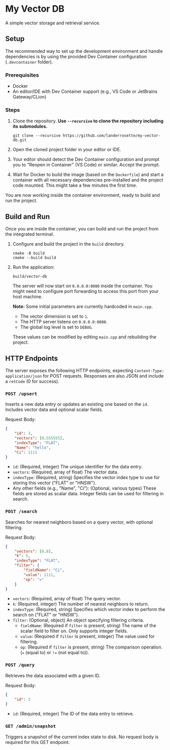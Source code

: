 # My Vector DB

A simple vector storage and retrieval service.

## Setup

The recommended way to set up the development environment and handle dependencies is by using the provided Dev Container
configuration (`.devcontainer` folder).

### Prerequisites

- Docker
- An editor/IDE with Dev Container support (e.g., VS Code or JetBrains Gateway/CLion)

### Steps

1. Clone the repository. **Use `--recursive` to clone the repository including its submodules.**

    ```shell
    git clone --recursive https://github.com/landerrosette/my-vector-db.git
    ```

2. Open the cloned project folder in your editor or IDE.
3. Your editor should detect the Dev Container configuration and prompt you to "Reopen in Container" (VS Code) or
   similar. Accept the prompt.
4. Wait for Docker to build the image (based on the `Dockerfile`) and start a container with all necessary dependencies
   pre-installed and the project code mounted. This might take a few minutes the first time.

You are now working inside the container environment, ready to build and run the project.

## Build and Run

Once you are inside the container, you can build and run the project from the integrated terminal.

1. Configure and build the project in the `build` directory.

    ```shell
    cmake -B build
    cmake --build build
    ```

2. Run the application:

    ```shell
    build/vector-db
    ```

   The server will now start on `0.0.0.0:8080` inside the container. You might need to configure port forwarding
   to access this port from your host machine.

   **Note:** Some initial parameters are currently hardcoded in `main.cpp`.

    - The vector dimension is set to `1`.
    - The HTTP server listens on `0.0.0.0:8080`.
    - The global log level is set to `DEBUG`.

   These values can be modified by editing `main.cpp` and rebuilding the project.

## HTTP Endpoints

The server exposes the following HTTP endpoints, expecting `Content-Type: application/json` for POST requests. Responses
are also JSON and include a `retCode` (0 for success).

### `POST /upsert`

Inserts a new data entry or updates an existing one based on the `id`. Includes vector data and optional scalar fields.

Request Body:

```json
{
    "id": 3,
    "vectors": [0.555555],
    "indexType": "FLAT",
    "Name": "hello",
    "Ci": 1111
}
```

- `id`: (Required, integer) The unique identifier for the data entry.
- `vectors`: (Required, array of float) The vector data.
- `indexType`: (Required, string) Specifies the vector index type to use for storing this vector ("FLAT" or "HNSW").
- Any other fields (e.g., "Name", "Ci"): (Optional, various types) These fields are stored as scalar data. Integer
  fields can be used for filtering in search.

### `POST /search`

Searches for nearest neighbors based on a query vector, with optional filtering.

Request Body:

```json
{
    "vectors": [0.8],
    "k": 5,   
    "indexType": "FLAT", 
    "filter": {
        "fieldName": "Ci",
        "value": 1111,              
        "op": "="                 
    }
}
```

- `vectors`: (Required, array of float) The query vector.
- `k`: (Required, integer) The number of nearest neighbors to return.
- `indexType`: (Required, string) Specifies which vector index to perform the search on ("FLAT" or "HNSW").
- `filter`: (Optional, object) An object specifying filtering criteria.
    - `fieldName`: (Required if `filter` is present, string) The name of the scalar field to filter on. Only
      supports integer fields.
    - `value`: (Required if `filter` is present, integer) The value used for filtering.
    - `op`: (Required if `filter` is present, string) The comparison operation. (`=` (equal to) or `!=` (not equal
      to)).

### `POST /query`

Retrieves the data associated with a given ID.

Request Body:

```json
{
    "id": 3
}
```

- `id`: (Required, integer) The ID of the data entry to retrieve.

### `GET /admin/snapshot`

Triggers a snapshot of the current index state to disk. No request body is required for this GET endpoint.
